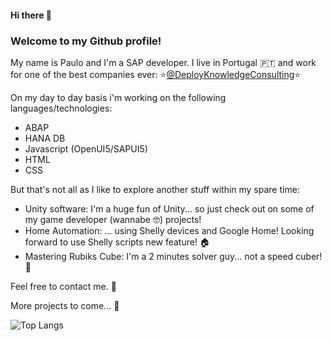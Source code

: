 #### Hi there 👋

### Welcome to my Github profile!

My name is Paulo and I'm a SAP developer.
I live in Portugal 🇵🇹 and work for one of the best companies ever:
⭐[@DeployKnowledgeConsulting](http://www.deploy.pt)⭐

On my day to day basis i'm  working on the following languages/technologies:
* ABAP
* HANA DB
* Javascript (OpenUI5/SAPUI5)
* HTML
* CSS

But that's not all as I like to explore another stuff within my spare time:
* Unity software: I'm a huge fun of Unity... so just check out on some of my game developer (wannabe 🤓) projects!
* Home Automation: ... using Shelly devices and Google Home! Looking forward to use Shelly scripts new feature! 🏠
* Mastering Rubiks Cube: I'm a 2 minutes solver guy... not a speed cuber! 🧩

Feel free to contact me. 💬

More projects to come... 🚀

![Top Langs](https://github-readme-stats.vercel.app/api/top-langs/?username=pcdinis&langs_count=8&theme=dark&layout=compact&hide=ShaderLab,HLSL)


<!--
**pcdinis/pcdinis** is a ✨ _special_ ✨ repository because its `README.md` (this file) appears on your GitHub profile.

Here are some ideas to get you started:

- 🔭 I’m currently working on ...
- 🌱 I’m currently learning ...
- 👯 I’m looking to collaborate on ...
- 🤔 I’m looking for help with ...
- 💬 Ask me about ...
- 📫 How to reach me: ...
- 😄 Pronouns: ...
- ⚡ Fun fact: ...
-->
